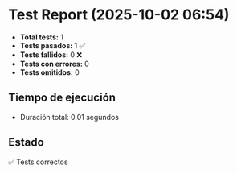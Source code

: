# Test Report (2025-10-02 06:54)

- **Total tests:** 1
- **Tests pasados:** 1 ✅
- **Tests fallidos:** 0 ❌
- **Tests con errores:** 0
- **Tests omitidos:** 0 

## Tiempo de ejecución
- Duración total: 0.01 segundos

## Estado

✅ Tests correctos
